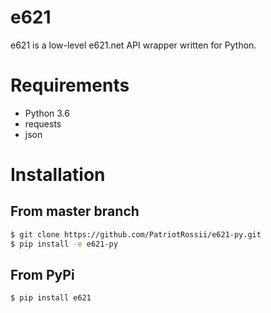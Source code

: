 # e621
e621 is a low-level e621.net API wrapper written for Python.

# Requirements
+ Python 3.6
+ requests
+ json

# Installation

## From master branch
```bash
$ git clone https://github.com/PatriotRossii/e621-py.git 
$ pip install -e e621-py
``` 

## From PyPi
```bash
$ pip install e621
```

